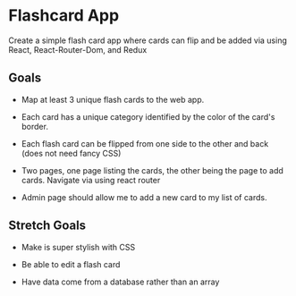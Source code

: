 # Flashcard App

Create a simple flash card app where cards can flip and be added via using React, React-Router-Dom, and Redux

## Goals

* Map at least 3 unique flash cards to the web app.

* Each card has a unique category identified by the color of the card's border.

* Each flash card can be flipped from one side to the other and back (does not need fancy CSS)

* Two pages, one page listing the cards, the other being the page to add cards. Navigate via using react router

* Admin page should allow me to add a new card to my list of cards.

## Stretch Goals

* Make is super stylish with CSS

* Be able to edit a flash card

* Have data come from a database rather than an array




